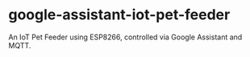 # google-assistant-iot-pet-feeder
An IoT Pet Feeder using ESP8266, controlled via Google Assistant and MQTT.
